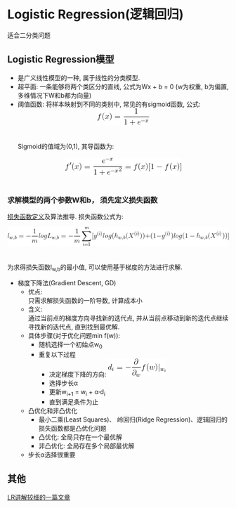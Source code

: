 # Logistic Regression(逻辑回归)
适合二分类问题

## Logistic Regression模型
- 是广义线性模型的一种, 属于线性的分类模型.
- 超平面: 一条能够将两个类区分的直线, 公式为Wx + b = 0 (w为权重, b为偏置, 多维情况下W和b都为向量)
- 阈值函数: 将样本映射到不同的类别中, 常见的有sigmoid函数, 公式: 
<br><center>![公式](../MularGif/Part1-Classification/Chapter1Gif/Sigmoid.gif)</center></br>
<br>Sigmoid的值域为(0,1), 其导函数为:</br>
<br><center>![导函数](../MularGif/Part1-Classification/Chapter1Gif/SigmoidLead.gif)</center></br>

### 求解模型的两个参数W和b， 须先定义损失函数
[损失函数定义](https://blog.csdn.net/wjlucc/article/details/71095206)及算法推导.
损失函数公式为: 
<br><center>![损失函数](../MularGif/Part1-Classification/Chapter1Gif/LossMular.gif)</center></br>
<br>为求得损失函数l<sub>w,b</sub>的最小值, 可以使用基于梯度的方法进行求解.</br>

- 梯度下降法(Gradient Descent, GD)
    - 优点:
        <br>只需求解损失函数的一阶导数, 计算成本小
    - 含义:
        <br>通过当前点的梯度方向寻找新的迭代点, 并从当前点移动到新的迭代点继续寻找新的迭代点, 直到找到最优解.
    - 具体步骤(对于优化问题min f(w)):
        - 随机选择一个初始点w<sub>0</sub>
        - 重复以下过程
            - 决定梯度下降的方向: ![公式](../MularGif/Part1-Classification/Chapter1Gif/GD.gif)
            - 选择步长α
            - 更新w<sub>i+1</sub> = w<sub>i</sub> + α·d<sub>i</sub>
            - 直到满足条件为止
    - 凸优化和非凸优化
        - 最小二乘(Least Squares)、 岭回归(Ridge Regression)、逻辑回归的损失函数都是凸优化问题
        - 凸优化: 全局只存在一个最优解
        - 非凸优化: 全局存在多个局部最优解
    - 步长α选择很重要
    
## 其他
[LR讲解较细的一篇文章](https://blog.csdn.net/programmer_wei/article/details/52072939)